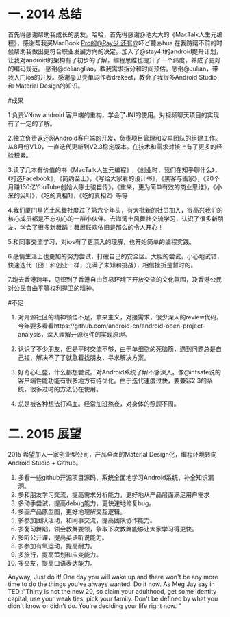 一. 2014 总结
=

首先得感谢帮助我成长的朋友。哈哈，首先得感谢@池大大的《MacTalk人生元编程》，感谢帮我买MacBook Pro的@Ray少.还有@吥ど聽ぁhua 在我踌躇不前的时候帮助我做出更符合职业发展方向的决定。加入了@stay4it的android提升计划，让我对android的架构有了初步的了解，编程思维也提升了一个纬度，养成了更好的编码规范。
感谢@deliangliao，教我需求拆分和时间预估。感谢@Julian，带我入门ios的开发。感谢@贝壳单词作者drakeet，教会了我很多Android Studio 和 Material Design的知识。

#成果

1.负责VNow android 客户端的重构，学会了JNI的使用。对视频聊天项目的实现有了一定的了解。

2.独立负责返还网Android客户端的开发，负责项目管理和安卓团队的组建工作。从8月份V1.0，一直迭代更新到V2.3稳定版本。在技术和需求对接上有了更多的经验积累。

3.读了几本有价值的书《MacTalk人生元编程》,《创业时，我们在知乎聊什么》，《打造Facebook》，《简约至上》，《写给大家看的设计书》，《黑客与画家》，《20个月赚130亿YouTube创始人陈士骏自传》，《重来，更为简单有效的商业思维》，《小米的尖叫》，《吃的真相1》，《吃的真相2》等等

4.我们厦门星光土风舞社度过了第六个年头，有大批新的社员加入，很高兴我们的核心成员都是不忘初心的一群小伙伴。去海湾土风舞社交流学习，认识了很多新朋友，学会了很多新舞蹈！舞展联欢依旧是那么的令人开心！

5.和同事交流学习，对ios有了更深入的理解，也开始简单的编程实践。

6.感情生活上也更加的努力尝试，打破自己的安全区。大胆的尝试，小心地试错，快速迭代（囧！和创业一样，充满了未知和挑战），相信挫折是暂时的。

7.跑去香港跨年，见识到了香港自由贸易环境下开放交流的文化氛围，及香港公民对公民自由平等权利捍卫的精神。

#不足

1. 对开源社区的精神领悟不足，拿来主义，对接需求，很少深入的review代码。今年要多看看https://github.com/android-cn/android-open-project-analysis，深入理解开源组件的实现原理。

2. 认识了不少朋友，但是平时交流不够，由于单细胞的死脑筋，遇到问题总是自己扛，解决不了了就急着找朋友，寻求解决方案。

3. 好奇心旺盛，什么都想尝试。对Android系统了解不够深入。像@infsafe说的客户端性能功能有很多地方有待优化。由于迭代速度过快，要兼容2.3的系统，很多过时的方法仍在使用。

4. 总是被各种想法打鸡血。经常加班熬夜，对身体的照顾不周。

二. 2015 展望
=

2015 希望加入一家创业型公司，产品全面的Material Design化，编程环境转向
Android Studio + Github。

1. 多看一些github开源项目源码，系统全面地学习Android系统，补全知识漏洞。
2. 多和朋友学习交流，提高需求分析能力，更好地从产品层面满足用户需求
3. 多动手尝试，提高debug能力，更快速地修复bug。
4. 多画产品原型图，更好地理解交互逻辑。
5. 多参加团队活动，和同事交流，提高团队协作能力。
6. 多复习舞蹈，领会教舞要领，争取下次教舞能够让大家学习得更快。
7. 多听公开课，提高英语听说能力。
8. 多参加有氧运动，提高耐力。
9. 多旅行，提高策划和应变能力。
10. 多交友，提高口语表达能力。

Anyway, Just do it! One day you will wake up and there won't be 
any more time to do the things you've always wanted. Do it now.
As Meg Jay say in TED :"Thirty is not the new 20, so claim your adulthood, get some identity capital, use your weak ties, pick your family. Don't be defined by what you didn't know or didn't do. You're deciding your life right now. "
